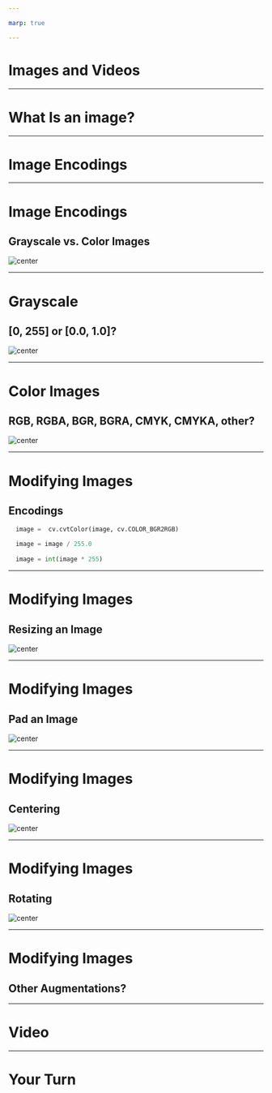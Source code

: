 ```yaml
---

marp: true

---
```


<style>
img[alt~="center"] {
  display: block;
  margin: 0 auto;
}
</style>

# Images and Videos

<!--
In this unit we will move away from machine learning for a bit and instead talk about images
and videos.

Why images and videos?

Image and video processing is actually very common in machine learning applications. Can you think
of any examples of images or video processing in machine learning?

Some ideas include:

* Facial recognition
* Classification
* Converting video to a textual description (story)
* Analyzing video for suspicious movements
* Disease detection in medical images
* Crop yield estimates based on aerial photos of fields

The list goes on and on. There are many applications of image and video processing in machine
learnings.
-->

---

# What Is an image?

<!--
Let's think for a second. What is an image actually?

You likely know that an image is a grid of pixels. And each pixel represents a single color point
in the image. But how is that pixel encoded?
-->

---

# Image Encodings

<!--
Not all pixels are encoded in the same way. There are actually quite a few different
encodings for images.
-->

---
# Image Encodings
## Grayscale vs. Color Images

![center](res/color-vs-gray.png)

<!--
One of the first distinctions to be made is if the image is made up pixels on a "gray scale" or if
the image is made from a larger spectrum of colors. In this example you can see that the image on
the left has many colors, including some reds while the image on the right is limited to black,
white, and the grays in between.

What does this mean for the encoding?

* Image name: res/color-vs-gray.png
  * Repo link: https://github.com/google/applied-machine-learning-intensive/tree/master/content/04_classification/06_images_and_video/res/color-vs-gray.png
  * Source https://pixabay.com/illustrations/car-sports-car-racing-car-speed-49278/ by Author Lipetkd / Felipe Lima https://pixabay.com/users/lipetkd-4592/ under License https://pixabay.com/service/license/.
-->

---

# Grayscale
## [0, 255] or [0.0, 1.0]?

![center](res/grayscale.png)

<!--
We'll start with the simplest format, grayscale. Grayscale images have a single numeric value
representing each pixel in the image.

But what are those numbers?

Typically they range from 0 to 255 if they are integers or 0.0 to 1.0 if they are floating point
values.

Even with grayscale images, it is important to know the range of values for the input pixels. If
the pixels range from 0.0 to 1.0 then many models will be able to more easily train on the images.
If the values are integers between 0 and 255, then it is typically a good idea to divide the values
by 255.0 in order to bring them into the 0.0 to 1.0 range that neural networks in order to help the
models learn more quickly.

* Image name: res/grayscale.png
  * Repo link: https://github.com/google/applied-machine-learning-intensive/tree/master/content/04_classification/06_images_and_video/res/grayscale.png
  * Source https://pixabay.com/illustrations/car-sports-car-racing-car-speed-49278/ by Author Lipetkd / Felipe Lima https://pixabay.com/users/lipetkd-4592/ under License https://pixabay.com/service/license/.
-->

---

# Color Images
## RGB, RGBA, BGR, BGRA, CMYK, CMYKA, other?

![center](res/color.png)

<!--
Grayscale images typically are one of the two encodings that we mentioned. It is of course important
to know which encoding your images are in since a model expects inputs to be on the same scale.
However, converting between [0.0, 1.0] and [0, 255] is fairly trivial.

Color images introduce an entirely new level of encoding complexity. There are scores of encodings
for color images. One of the more common ones that you might have seen is RGB.

RGB stands for "red", "green", "blue". With these three colors you can make scores of other colors.
With RGB encoding a value, typically between 0 and 255 (though sometimes between 0.0 and 1.0), you
can combine the colors to create a rainbow of possibility.

With RGB you have three numeric values for each pixel. This triples the size of your inputs!

But that is not all. There is RGBA, which takes our red, green, and blue and adds an "alpha" channel
which represents the opacity of the pixel.

Opacity?

Typically when we think of an image, we think about only seeing that image. But what if we put an
image under the image we were looking at? If there were no opacity, then we'd only see the topmost
image. If there is opacity (think transparency) then we would see a little bit of the underlying
image too.

The alpha channel, also typically between 0 and 255 or 0.0 and 1.0, manages how "see-through" our
pixel is.

But why RGB? Why not BRG or GBR or any other ordering?

It turns out that there are other orderings, one of the more common being BGR. This was a common
encoding in early digital cameras for hardware reasons that aren't relevant to our topic. Just
know that color order can change, and you need to make sure that your inputs for training and
predicting have the same encodings.

Of course, this begs the question. Are reds, greens, blues, and maybe alphas the only way to encode
color?

Of course not!

There are other schemes such as CMYK, which stands for cyan, magenta, yellow, and black.

Encodings aren't complicated individually, but the number and variety of image encodings can be
difficult to work with.

Know your inputs!

* Image name: res/color.png
  * Repo link: https://github.com/google/applied-machine-learning-intensive/tree/master/content/04_classification/06_images_and_video/res/color.png
  * Source https://pixabay.com/illustrations/car-sports-car-racing-car-speed-49278/ by Author Lipetkd / Felipe Lima https://pixabay.com/users/lipetkd-4592/ under License https://pixabay.com/service/license/.
-->

---

# Modifying Images
## Encodings

```python
  image =  cv.cvtColor(image, cv.COLOR_BGR2RGB)

  image = image / 255.0
  
  image = int(image * 255)
```

<!--
We talked about image encodings and how it is important to feed your model images encoded in the
same way.

In order to do this you have a few options.

If you are converting encodings, you can use the OpenCV `cvtColor` function to to the conversion
for you.

If you are scaling the encodings you can use simple Python expressions with NumPy arrays.
-->

---

# Modifying Images
## Resizing an Image

![center](res/resize.png)

<!--
But what about scaling/resizing an image?

Some models have a scaling layer as an early step, but not all do. Also, you may want more control
of your image when you scale it.

In the example in this slide we simply scaled the image down to a size that presumptively the model
expects. We could have also padded it into a proportional square or rectangle before resizing.

* Image name: res/resize.png
  * Repo link: https://github.com/google/applied-machine-learning-intensive/tree/master/content/04_classification/06_images_and_video/res/resize.png
  * Source https://pixabay.com/photos/running-shoe-shoe-brooks-371624/ by Author Stux https://pixabay.com/users/stux-12364/ under License https://pixabay.com/service/license/.
-->

---

# Modifying Images
## Pad an Image

![center](res/pad.png)

<!--
But you don't always just want to blindly resize an image. That might distort it.

In some cases you'll want to pad an image with whatever the background color is and then resize
it in order to avoid distorting the image.

To do this, you must find the number of pixels to add to the height of the image and divide those
pixels across the top and bottom of the image. You must do the same for the left and right of the
image.

* Image name: res/pad.png
  * Repo link: https://github.com/google/applied-machine-learning-intensive/tree/master/content/04_classification/06_images_and_video/res/pad.png
  * Source https://pixabay.com/photos/running-shoe-shoe-brooks-371624/ by Author Stux https://pixabay.com/users/stux-12364/ under License https://pixabay.com/service/license/.
-->

---

# Modifying Images
## Centering

![center](res/lines.png)

<!--
If we have images with a predictable solid background, we can actually perform more complex
processing and try to find the center of the focal object. Using algorithms like the Canny
algorithm, we can find the key strokes and make our image, hone in on them, and find the center of
our image. We can then pad around that.

* Image name: res/lines.png
  * Repo link: https://github.com/google/applied-machine-learning-intensive/tree/master/content/04_classification/06_images_and_video/res/lines.png
  * Source https://pixabay.com/illustrations/car-sports-car-racing-car-speed-49278/ by Author Lipetkd / Felipe Lima https://pixabay.com/users/lipetkd-4592/ under License https://pixabay.com/service/license/.
-->

---

# Modifying Images
## Rotating

![center](res/upside-down-color.png)

<!--
Other image manipulation tricks involve rotations. You can augment an image by spinning it around.

* Image name: res/upside-down-color.png
  * Repo link: https://github.com/google/applied-machine-learning-intensive/tree/master/content/04_classification/06_images_and_video/res/upside-down-color.png
  * Source https://pixabay.com/illustrations/car-sports-car-racing-car-speed-49278/ by Author Lipetkd / Felipe Lima https://pixabay.com/users/lipetkd-4592/ under License https://pixabay.com/service/license/.
-->

---

# Modifying Images
## Other Augmentations?

<!--
What are some other image augmentations that you can think of?

Some others include:

* 'cutting': where images of the same class are spliced together to increase the size of the
  training data set.
* 'drop out': where portions of training images are removed during training.
* Generating fake data based from a model that is then used to train another model.

There are many more strategies and none are right for every model. You have to experiment.
-->

---

# Video

<!--
This section also talks about video.

We are going to greatly simplify video.

If you think about a video feed, it has images, it has sound, it might have captions and other
optional features.

For our case in this course, video will simply be a series of images and we will treat it as such.

Much of the video we watch is 30 "frames per second" (fps) or 60 fps. Think of each of these frames
as a still image. Now think about how much changes between frames in 1/30th of a second?

Well, it depends on what type of video you are processing.

Are you watching the spray from a sneeze?

Are you watching ice melt?

Video might simply be a "series of images" for our purposes, but you still need to consider what
you are modelling.
-->

---

# Your Turn

<!--
It is time for you to practice working with images and video.

This unit is a bit different because there are three labs to do. Two perform images processing.
One with PIL (Pillow) and the other with OpenCV. We then do a video processing lab where we open
a video and extract frames. This all leads to a project where we will take a video and classify
items in the video.

Have fun!
-->
